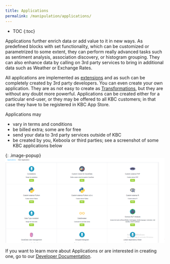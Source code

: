 ```yaml
---
title: Applications
permalink: /manipulation/applications/
---
```


* TOC
{:toc}

Applications further enrich data or add value to it in new ways. 
As predefined blocks with set functionality, which can be customized or parametrized to some extent, 
they can perform really advanced tasks such as sentiment analysis, association discovery, or 
histogram grouping. They can also enhance data by calling on 3rd party services to bring in additional data 
such as Weather or Exchange Rates. 

All applications are implemented as [extensions](https://developers.keboola.com/extend/) 
and as such can be completely created by 3rd party developers. 
You can even create your own application. They are as not easy to create as [Transformations](/manipulation/transformations/), 
but they are without any doubt more powerful. 
Applications can be created either for a particular end-user, or they may be offered 
to all KBC customers; in that case they have to be registered in KBC App Store.

Applications may

- vary in terms and conditions
- be billed extra; some are for free
- send your data to 3rd party services outside of KBC
- be created by you, Keboola or third parties; see a screenshot of some KBC applications below

{: .image-popup}
![Keboola and 3rd parties Applications in KBC](/manipulation/applications/applications.png)
	

If you want to learn more about Applications or are interested in creating one, go to 
our [Developer Documentation](https://developers.keboola.com/extend/).

